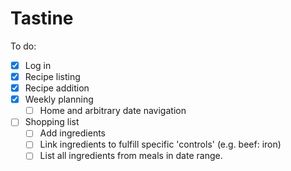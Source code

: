 # Tastine

To do:

- [x] Log in
- [x] Recipe listing
- [x] Recipe addition
- [x] Weekly planning
  - [ ] Home and arbitrary date navigation
- [ ] Shopping list
  - [ ] Add ingredients
  - [ ] Link ingredients to fulfill specific 'controls' (e.g. beef: iron)
  - [ ] List all ingredients from meals in date range.
